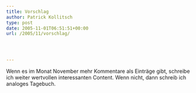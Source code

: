 ```yaml
---
title: Vorschlag
author: Patrick Kollitsch
type: post
date: 2005-11-01T06:51:51+00:00
url: /2005/11/vorschlag/




---
```

Wenn es im Monat November mehr Kommentare als Einträge gibt, schreibe ich weiter wertvollen interessanten Content. Wenn nicht, dann schreib ich analoges Tagebuch.
